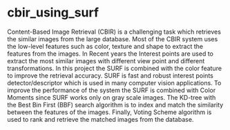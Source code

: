 # cbir_using_surf
Content-Based Image Retrieval (CBIR) is a challenging task which retrieves the similar images from the large database. Most of the CBIR system uses the low-level features such as color, texture and shape to extract the features from the images. In Recent years the Interest points are used to extract the most similar images with different view point and different transformations. In this project the SURF is combined with the color feature to improve the retrieval accuracy. SURF is fast and robust interest points detector/descriptor which is used in many computer vision applications. To improve the performance of the system the SURF is combined with Color Moments since SURF works only on gray scale images. The KD-tree with the Best Bin First (BBF) search algorithm is to index and match the similarity between the features of the images. Finally, Voting Scheme algorithm is used to rank and retrieve the matched images from the database.

